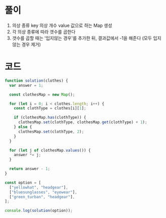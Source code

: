 # 풀이

1. 의상 종류 key 의상 개수 value 값으로 하는 Map 생성
2. 각 의상 종류에 따라 갯수를 곱한다
3. 갯수를 곱할 때는 '입지않는 경우'를 추가한 뒤, 결과값에서 -1을 해준다 (모두 입지않는 경우 제거)

# 코드

```js
function solution(clothes) {
  var answer = 1;

  const clothesMap = new Map();

  for (let i = 0; i < clothes.length; i++) {
    const clothType = clothes[i][1];

    if (clothesMap.has(clothType)) {
      clothesMap.set(clothType, clothesMap.get(clothType) + 1);
    } else {
      clothesMap.set(clothType, 2);
    }
  }

  for (let j of clothesMap.values()) {
    answer *= j;
  }

  return answer - 1;
}

const option = [
  ["yellowhat", "headgear"],
  ["bluesunglasses", "eyewear"],
  ["green_turban", "headgear"],
];

console.log(solution(option));
```
